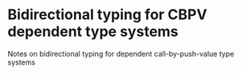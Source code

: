 # Bidirectional typing for CBPV dependent type systems
Notes on bidirectional typing for dependent call-by-push-value type systems
